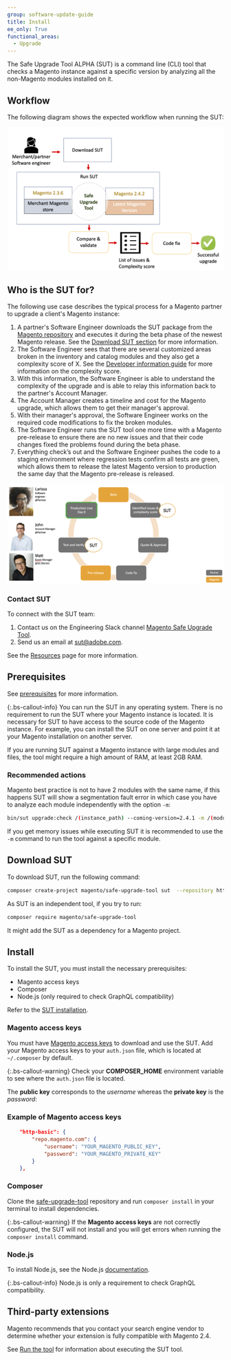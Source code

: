 ```yaml
---
group: software-update-guide
title: Install
ee_only: True
functional_areas:
  - Upgrade
---
```


The Safe Upgrade Tool ALPHA (SUT) is a command line (CLI) tool that checks a Magento instance against a specific version by analyzing all the non-Magento modules installed on it.

## Workflow

The following diagram shows the expected workflow when running the SUT:

![SUT Diagram](img/mvp-diagram-v2.png)

## Who is the SUT for?

The following use case describes the typical process for a Magento partner to upgrade a client's Magento instance:

1. A partner's Software Engineer downloads the SUT package from the [Magento repository](https://repo.magento.com/) and executes it during the beta phase of the newest Magento release. See the [Download SUT section]({{site.baseurl}}/safe-upgrade-tool/install.html#download-sut) for more information.
1. The Software Engineer sees that there are several customized areas broken in the inventory and catalog modules and they also get a complexity score of X. See the [Developer information guide]({{site.baseurl}}/safe-upgrade-tool/developer.html) for more information on the complexity score.
1. With this information, the Software Engineer is able to understand the complexity of the upgrade and is able to relay this information back to the partner's Account Manager.
1. The Account Manager creates a timeline and cost for the Magento upgrade, which allows them to get their manager's approval.
1. With their manager's approval, the Software Engineer works on the required code modifications to fix the broken modules.
1. The Software Engineer runs the SUT tool one more time with a Magento pre-release to ensure there are no new issues and that their code changes fixed the problems found during the beta phase.
1. Everything check’s out and the Software Engineer pushes the code to a staging environment where regression tests confirm all tests are green, which allows them to release the latest Magento version to production the same day that the Magento pre-release is released.

![SUT audience](img/audience-sut.png)

### Contact SUT

To connect with the SUT team:

1. Contact us on the Engineering Slack channel [Magento Safe Upgrade Tool](https://magentocommeng.slack.com/archives/C019Y143U9F).
1. Send us an email at [sut@adobe.com](mailto:sut@adobe.com).

See the [Resources]({{site.baseurl}}/community/resources/resources.html) page for more information.

## Prerequisites

See [prerequisites]({{site.baseurl}}/safe-upgrade-tool/prerequisites.html) for more information.

{:.bs-callout-info}
You can run the SUT in any operating system. There is no requirement to run the SUT where your Magento instance is located. It is necessary for SUT to have access to the source code of the Magento instance. For example, you can install the SUT on one server and point it at your Magento installation on another server.

If you are running SUT against a Magento instance with large modules and files, the tool might require a high amount of RAM, at least 2GB RAM.

### Recommended actions

Magento best practice is not to have 2 modules with the same name, if this happens SUT will show a segmentation fault error in which case you have to analyze each module independently with the option `-m`:

```bash
bin/sut upgrade:check /(instance_path) --coming-version=2.4.1 -m /(module_path)
```

If you get memory issues while executing SUT it is recommended to use the `-m` command to run the tool against a specific module.

## Download SUT

To download SUT, run the following command:

```bash
composer create-project magento/safe-upgrade-tool sut  --repository https://repo.magento.com
```

As SUT is an independent tool, if you try to run:

```bash
composer require magento/safe-upgrade-tool
```

It might add the SUT as a dependency for a Magento project.

## Install

To install the SUT, you must install the necessary prerequisites:

*  Magento access keys
*  Composer
*  Node.js (only required to check GraphQL compatibility)

Refer to the [SUT installation]({{site.baseurl}}/safe-upgrade-tool/install.html#install).

### Magento access keys

You must have [Magento access keys]({{site.baseurl}}/marketplace/sellers/profile-information.html#access-keys) to download and use the SUT. Add your Magento access keys to your `auth.json` file, which is located at `~/.composer` by default.

{:.bs-callout-warning}
Check your **COMPOSER_HOME** environment variable to see where the `auth.json` file is located.

The **public key** corresponds to the _username_ whereas the **private key** is the _password_:

### Example of Magento access keys

```json
    "http-basic": {
        "repo.magento.com": {
            "username": "YOUR_MAGENTO_PUBLIC_KEY",
            "password": "YOUR_MAGENTO_PRIVATE_KEY"
        }
    },
```

### Composer

Clone the [safe-upgrade-tool](https://github.com/magento-commerce/safe-upgrade-tool) repository and run `composer install` in your terminal to install dependencies.

{:.bs-callout-warning}
If the **Magento access keys** are not correctly configured, the SUT will not install and you will get errors when running the `composer install` command.

### Node.js

To install Node.js, see the Node.js [documentation](https://nodejs.dev/learn/how-to-install-nodejs).

{:.bs-callout-info}
Node.js is only a requirement to check GraphQL compatibility.

## Third-party extensions

Magento recommends that you contact your search engine vendor to determine whether your extension is fully compatible with Magento 2.4.

See [Run the tool]({{site.baseurl}}/safe-upgrade-tool/run.html) for information about executing the SUT tool.